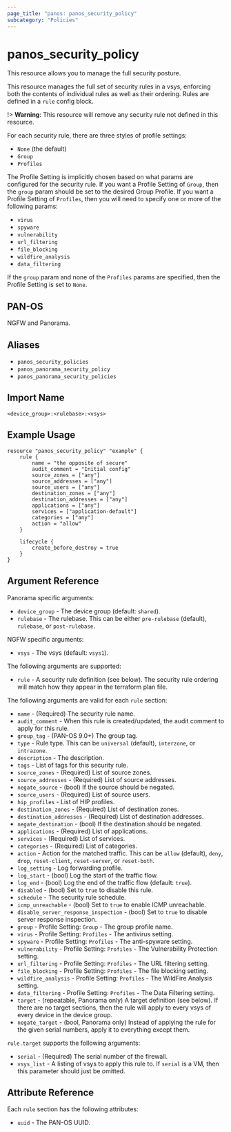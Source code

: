 ```yaml
---
page_title: "panos: panos_security_policy"
subcategory: "Policies"
---
```


# panos_security_policy

This resource allows you to manage the full security posture.

This resource manages the full set of security rules in a vsys, enforcing both
the contents of individual rules as well as their ordering.  Rules are defined
in a `rule` config block.

!> **Warning**: This resource will remove any security rule not defined in this resource.

For each security rule, there are three styles of profile settings:

* `None` (the default)
* `Group`
* `Profiles`

The Profile Setting is implicitly chosen based on what params are configured
for the security rule.  If you want a Profile Setting of `Group`, then the
`group` param should be set to the desired Group Profile.  If you want a
Profile Setting of `Profiles`, then you will need to specify one or more of
the following params:

* `virus`
* `spyware`
* `vulnerability`
* `url_filtering`
* `file_blocking`
* `wildfire_analysis`
* `data_filtering`

If the `group` param and none of the `Profiles` params are specified, then
the Profile Setting is set to `None`.


## PAN-OS

NGFW and Panorama.


## Aliases

* `panos_security_policies`
* `panos_panorama_security_policy`
* `panos_panorama_security_policies`


## Import Name

```shell
<device_group>:<rulebase>:<vsys>
```


## Example Usage

```hcl
resource "panos_security_policy" "example" {
    rule {
        name = "the opposite of secure"
        audit_comment = "Initial config"
        source_zones = ["any"]
        source_addresses = ["any"]
        source_users = ["any"]
        destination_zones = ["any"]
        destination_addresses = ["any"]
        applications = ["any"]
        services = ["application-default"]
        categories = ["any"]
        action = "allow"
    }

    lifecycle {
        create_before_destroy = true
    }
}
```

## Argument Reference

Panorama specific arguments:

* `device_group` - The device group (default: `shared`).
* `rulebase` - The rulebase.  This can be either
  `pre-rulebase` (default), `rulebase`, or `post-rulebase`.

NGFW specific arguments:

* `vsys` - The vsys (default: `vsys1`).

The following arguments are supported:

* `rule` - A security rule definition (see below).  The security rule
  ordering will match how they appear in the terraform plan file.

The following arguments are valid for each `rule` section:

* `name` - (Required) The security rule name.
* `audit_comment` - When this rule is created/updated, the audit comment to
  apply for this rule.
* `group_tag` - (PAN-OS 9.0+) The group tag.
* `type` - Rule type.  This can be `universal` (default), `interzone`, or `intrazone`.
* `description` - The description.
* `tags` - List of tags for this security rule.
* `source_zones` - (Required) List of source zones.
* `source_addresses` - (Required) List of source addresses.
* `negate_source` - (bool) If the source should be negated.
* `source_users` - (Required) List of source users.
* `hip_profiles` - List of HIP profiles.
* `destination_zones` - (Required) List of destination zones.
* `destination_addresses` - (Required) List of destination addresses.
* `negate_destination` - (bool) If the destination should be negated.
* `applications` - (Required) List of applications.
* `services` - (Required) List of services.
* `categories` - (Required) List of categories.
* `action` - Action for the matched traffic.  This can be `allow`
  (default), `deny`, `drop`, `reset-client`, `reset-server`, or `reset-both`.
* `log_setting` - Log forwarding profile.
* `log_start` - (bool) Log the start of the traffic flow.
* `log_end` - (bool) Log the end of the traffic flow (default: `true`).
* `disabled` - (bool) Set to `true` to disable this rule.
* `schedule` - The security rule schedule.
* `icmp_unreachable` - (bool) Set to `true` to enable ICMP unreachable.
* `disable_server_response_inspection` - (bool) Set to `true` to disable
  server response inspection.
* `group` - Profile Setting: `Group` - The group profile name.
* `virus` - Profile Setting: `Profiles` - The antivirus setting.
* `spyware` - Profile Setting: `Profiles` - The anti-spyware setting.
* `vulnerability` - Profile Setting: `Profiles` - The Vulnerability Protection setting.
* `url_filtering` - Profile Setting: `Profiles` - The URL filtering setting.
* `file_blocking` - Profile Setting: `Profiles` - The file blocking setting.
* `wildfire_analysis` - Profile Setting: `Profiles` - The WildFire Analysis setting.
* `data_filtering` - Profile Setting: `Profiles` - The Data Filtering setting.
* `target` - (repeatable, Panorama only) A target definition (see below).  If there
  are no target sections, then the rule will apply to every vsys of every device
  in the device group.
* `negate_target` - (bool, Panorama only) Instead of applying the rule for the
  given serial numbers, apply it to everything except them.

`rule.target` supports the following arguments:

* `serial` - (Required) The serial number of the firewall.
* `vsys_list` - A listing of vsys to apply this rule to.  If `serial` is
  a VM, then this parameter should just be omitted.


## Attribute Reference

Each `rule` section has the following attributes:

* `uuid` - The PAN-OS UUID.
